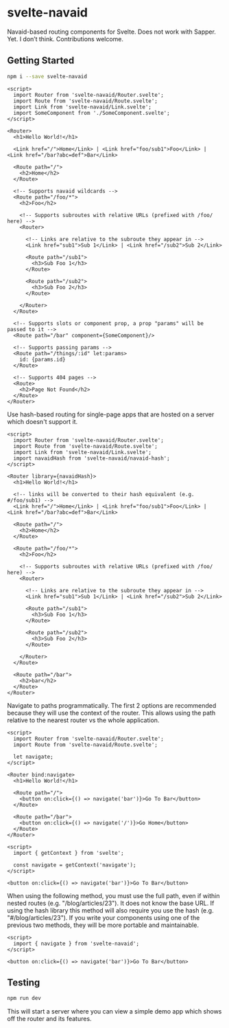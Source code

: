# svelte-navaid

Navaid-based routing components for Svelte. Does not work with Sapper. Yet. I don’t think. Contributions welcome.

## Getting Started

```bash
npm i --save svelte-navaid
```

```svelte
<script>
  import Router from 'svelte-navaid/Router.svelte';
  import Route from 'svelte-navaid/Route.svelte';
  import Link from 'svelte-navaid/Link.svelte';
  import SomeComponent from './SomeComponent.svelte';
</script>

<Router>
  <h1>Hello World!</h1>

  <Link href="/">Home</Link> | <Link href="foo/sub1">Foo</Link> | <Link href="/bar?abc=def">Bar</Link>

  <Route path="/">
    <h2>Home</h2>
  </Route>

  <!-- Supports navaid wildcards -->
  <Route path="/foo/*">
    <h2>Foo</h2>

    <!-- Supports subroutes with relative URLs (prefixed with /foo/ here) -->
    <Router>

      <!-- Links are relative to the subroute they appear in -->
      <Link href="sub1">Sub 1</Link> | <Link href="/sub2">Sub 2</Link>

      <Route path="/sub1">
        <h3>Sub Foo 1</h3>
      </Route>

      <Route path="/sub2">
        <h3>Sub Foo 2</h3>
      </Route>

    </Router>
  </Route>

  <!-- Supports slots or component prop, a prop "params" will be passed to it -->
  <Route path="/bar" component={SomeComponent}/>

  <!-- Supports passing params -->
  <Route path="/things/:id" let:params>
    id: {params.id}
  </Route>

  <!-- Supports 404 pages -->
  <Route>
    <h2>Page Not Found</h2>
  </Route>
</Router>
```

Use hash-based routing for single-page apps that are hosted on a server which doesn't support it.

```svelte
<script>
  import Router from 'svelte-navaid/Router.svelte';
  import Route from 'svelte-navaid/Route.svelte';
  import Link from 'svelte-navaid/Link.svelte';
  import navaidHash from 'svelte-navaid/navaid-hash';
</script>

<Router library={navaidHash}>
  <h1>Hello World!</h1>

  <!-- links will be converted to their hash equivalent (e.g. #/foo/sub1) -->
  <Link href="/">Home</Link> | <Link href="foo/sub1">Foo</Link> | <Link href="/bar?abc=def">Bar</Link>

  <Route path="/">
    <h2>Home</h2>
  </Route>

  <Route path="/foo/*">
    <h2>Foo</h2>

    <!-- Supports subroutes with relative URLs (prefixed with /foo/ here) -->
    <Router>

      <!-- Links are relative to the subroute they appear in -->
      <Link href="sub1">Sub 1</Link> | <Link href="/sub2">Sub 2</Link>

      <Route path="/sub1">
        <h3>Sub Foo 1</h3>
      </Route>

      <Route path="/sub2">
        <h3>Sub Foo 2</h3>
      </Route>

    </Router>
  </Route>

  <Route path="/bar">
    <h2>bar</h2>
  </Route>
</Router>
```

Navigate to paths programmatically. The first 2 options are recommended because they will use the context of the router.
This allows using the path relative to the nearest router vs the whole application.

```svelte
<script>
  import Router from 'svelte-navaid/Router.svelte';
  import Route from 'svelte-navaid/Route.svelte';

  let navigate;
</script>

<Router bind:navigate>
  <h1>Hello World!</h1>

  <Route path="/">
    <button on:click={() => navigate('bar')}>Go To Bar</button>
  </Route>

  <Route path="/bar">
    <button on:click={() => navigate('/')}>Go Home</button>
  </Route>
</Router>
```


```svelte
<script>
  import { getContext } from 'svelte';

  const navigate = getContext('navigate');
</script>

<button on:click={() => navigate('bar')}>Go To Bar</button>
```

When using the following method, you must use the full path, even if within nested routes (e.g. "/blog/articles/23"). It
does not know the base URL. If using the hash library this method will also require you use the hash (e.g. "#/blog/articles/23").
If you write your components using one of the previous two methods, they will be more portable and maintainable.

```svelte
<script>
  import { navigate } from 'svelte-navaid';
</script>

<button on:click={() => navigate('bar')}>Go To Bar</button>
```

## Testing

```bash
npm run dev
```

This will start a server where you can view a simple demo app which shows off the router and its features.
